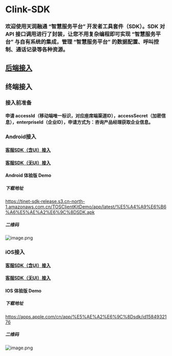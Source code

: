 # Clink-SDK

### 欢迎使用天润融通 “智慧服务平台” 开发者工具套件（SDK）。SDK 对 API 接口调用进行了封装，让您不用复杂编程即可实现 “智慧服务平台” 与自有系统的集成，管理 “智慧服务平台” 的数据配置、呼叫控制、通话记录等各种资源。

## [后端接入](https://github.com/ti-net/clink-sdk/blob/master/clink-serversdk/README.md)

## 终端接入

### 接入前准备
#### 申请 accessId（移动端唯一标识，对应座席端渠道ID），accessSecret（加密信息），enterpriseId（企业ID），申请方式为：咨询产品经理获取企业信息。

### Android接入
#### [客服SDK（含UI）接入](https://github.com/ti-net/clink-sdk/blob/master/clink-appsdk/android/%E6%8E%A5%E5%85%A5%E6%96%87%E6%A1%A3/%E5%AE%A2%E6%9C%8DSDK%EF%BC%88%E5%90%ABUI%EF%BC%89/%E5%A4%A9%E6%B6%A6%E5%9C%A8%E7%BA%BF%E5%AE%A2%E6%9C%8DSDK_Android_%E9%9B%86%E6%88%90%E6%96%87%E6%A1%A3.md)
#### [客服SDK（无UI）接入](https://github.com/ti-net/clink-sdk/tree/master/clink-appsdk/android/%E6%8E%A5%E5%85%A5%E6%96%87%E6%A1%A3/%E5%AE%A2%E6%9C%8DSDK%EF%BC%88%E6%97%A0UI%EF%BC%89)
#### Android 体验版 Demo
##### 下载地址
https://tinet-sdk-release.s3.cn-north-1.amazonaws.com.cn/TOSClientKitDemo/app/latest/%E5%A4%A9%E6%B6%A6%E5%AE%A2%E6%9C%8DSDK.apk
##### 二维码
![image.png](https://raw.githubusercontent.com/ti-net/clink-sdk/zhangping/develop/clink-appsdk/android/demo/download_qrcode.png)

### iOS接入
#### [客服SDK（含UI）接入](https://github.com/ti-net/clink-sdk/blob/master/clink-appsdk/IOS/%E6%8E%A5%E5%85%A5%E6%96%87%E6%A1%A3/%E5%AE%A2%E6%9C%8DSDK%E5%90%ABUI%E6%8E%A5%E5%85%A5/%E5%A4%A9%E6%B6%A6iOS_SDK_%E6%8E%A5%E5%8F%A3%E6%96%87%E6%A1%A3.md)
#### [客服SDK（无UI）接入](https://github.com/ti-net/clink-sdk/tree/master/clink-appsdk/IOS/%E6%8E%A5%E5%85%A5%E6%96%87%E6%A1%A3/%E5%AE%A2%E6%9C%8DSDK%E6%97%A0UI%E6%8E%A5%E5%85%A5)
#### IOS 体验版 Demo
##### 下载地址
https://apps.apple.com/cn/app/%E5%AE%A2%E6%9C%8Dsdk/id1584932176
##### 二维码
![image.png](https://raw.githubusercontent.com/ti-net/clink-sdk/zhangping/develop/clink-appsdk/IOS/IOSOnlineSDK/download_qrcode_ios.png)
